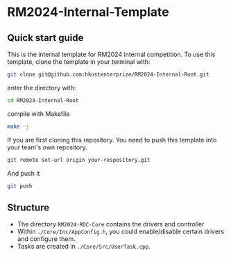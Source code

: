 # RM2024-Internal-Template

## Quick start guide

This is the internal template for RM2024 internal competition. To use this template, clone the template in your terminal with:

``` bash
git clone git@github.com:hkustenterprize/RM2024-Internal-Root.git
```

enter the directory with:

``` bash
cd RM2024-Internal-Root
```

compile with Makefile

``` bash
make -j
```

If you are first cloning this repository. You need to push this template into your team's own repository.

```bash
git remote set-url origin your-respository.git
```

And push it 

```bash
git push
```

## Structure

- The directory `RM2024-RDC-Core` contains the drivers and controller
- Within `./Core/Inc/AppConfig.h`, you could enable/disable certain drivers and configure them.
- Tasks are created in `./Core/Src/UserTask.cpp`.

